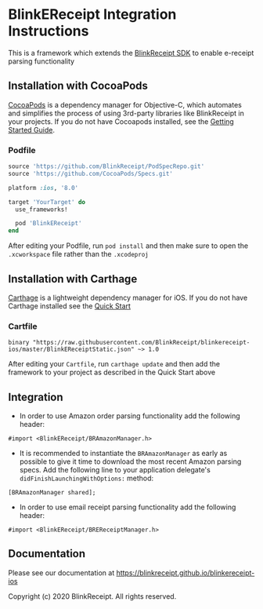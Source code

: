 # BlinkEReceipt Integration Instructions

This is a framework which extends the [BlinkReceipt SDK](https://github.com/BlinkReceipt/blinkreceipt-ios) to enable e-receipt parsing functionality

## Installation with CocoaPods

[CocoaPods](http://cocoapods.org) is a dependency manager for Objective-C, which automates and simplifies the process of using 3rd-party libraries like BlinkReceipt in your projects. If you do not have Cocoapods installed, see the [Getting Started Guide](https://guides.cocoapods.org/using/getting-started.html#getting-started).

### Podfile

```ruby
source 'https://github.com/BlinkReceipt/PodSpecRepo.git'
source 'https://github.com/CocoaPods/Specs.git'

platform :ios, '8.0'

target 'YourTarget' do
  use_frameworks!

  pod 'BlinkEReceipt'
end
```

After editing your Podfile, run `pod install` and then make sure to open the `.xcworkspace` file rather than the `.xcodeproj`

## Installation with Carthage

[Carthage](https://github.com/Carthage/Carthage) is a lightweight dependency manager for iOS. If you do not have Carthage installed see the [Quick Start](https://github.com/Carthage/Carthage#quick-start)

### Cartfile
```
binary "https://raw.githubusercontent.com/BlinkReceipt/blinkereceipt-ios/master/BlinkEReceiptStatic.json" ~> 1.0
```

After editing your `Cartfile`, run `carthage update` and then add the framework to your project as described in the Quick Start above

## Integration

- In order to use Amazon order parsing functionality add the following header:

```obj-c
#import <BlinkEReceipt/BRAmazonManager.h>
```

- It is recommended to instantiate the `BRAmazonManager` as early as possible to give it time to download the most recent Amazon parsing specs. Add the following line to your application delegate's `didFinishLaunchingWithOptions:` method:

```obj-c
[BRAmazonManager shared];
```

- In order to use email receipt parsing functionality add the following header:

```obj-c
#import <BlinkEReceipt/BREReceiptManager.h>
```

## Documentation

Please see our documentation at https://blinkreceipt.github.io/blinkereceipt-ios

Copyright (c) 2020 BlinkReceipt. All rights reserved.
